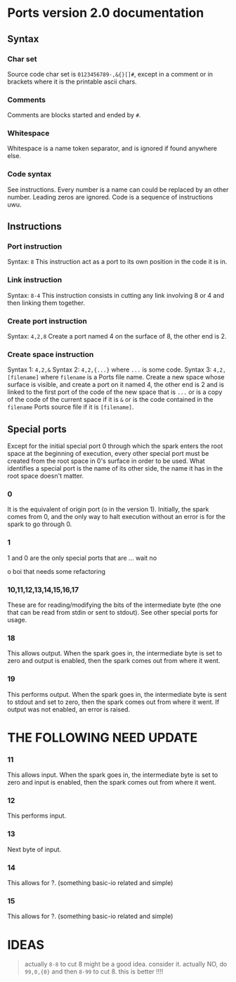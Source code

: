 
# Ports version 2.0 documentation

## Syntax

### Char set

Source code char set is `0123456789-,&{}[]#`, except in a comment or in
brackets where it is the printable ascii chars.

### Comments

Comments are blocks started and ended by `#`.

### Whitespace

Whitespace is a name token separator, and is ignored if found anywhere else.

### Code syntax

See instructions. Every number is a name can could be replaced by an other
number. Leading zeros are ignored.
Code is a sequence of instructions uwu.

## Instructions

### Port instruction

Syntax: `8`
This instruction act as a port to its own position in the code it is in.

### Link instruction

Syntax: `8-4`
This instruction consists in cutting any link involving 8 or 4 and then linking
them together.

### Create port instruction

Syntax: `4,2,8`
Create a port named 4 on the surface of 8, the other end is 2.

### Create space instruction

Syntax 1: `4,2,&`
Syntax 2: `4,2,{...}` where `...` is some code.
Syntax 3: `4,2,[filename]` where `filename` is a Ports file name.
Create a new space whose surface is visible, and create a port on it named 4,
the other end is 2 and is linked to the first port of the code of the new space
that is `...` or is a copy of the code of the current space if it is `&` or is
the code contained in the `filename` Ports source file if it is `[filename]`.

## Special ports

Except for the initial special port 0 through which the spark enters the root
space at the beginning of execution, every other special port must be created
from the root space in 0's surface in order to be used. What identifies a
special port is the name of its other side, the name it has in the root space
doesn't matter.

### 0 

It is the equivalent of origin port (o in the version 1). Initially, the spark
comes from 0, and the only way to halt execution without an error is for the
spark to go through 0.

### 1

1 and 0 are the only special ports that are ...
wait no

o boi
that needs some refactoring

### 10,11,12,13,14,15,16,17

These are for reading/modifying the bits of the intermediate byte (the one
that can be read from stdin or sent to stdout). See other special ports for
usage.

### 18

This allows output. When the spark goes in, the intermediate byte is set to
zero and output is enabled, then the spark comes out from where it went.

### 19

This performs output. When the spark goes in, the intermediate byte is sent to
stdout and set to zero, then the spark comes out from where it went.
If output was not enabled, an error is raised.

# THE FOLLOWING NEED UPDATE

### 11

This allows input. When the spark goes in, the intermediate byte is set to zero
and input is enabled, then the spark comes out from where it went.

### 12

This performs input.

### 13

Next byte of input.

### 14

This allows for ?. (something basic-io related and simple)

### 15

This allows for ?. (something basic-io related and simple)



# IDEAS

> actually `8-8` to cut 8 might be a good idea. consider it.
actually NO, do `99,0,{0}` and then `8-99` to cut 8. this is better !!!!
